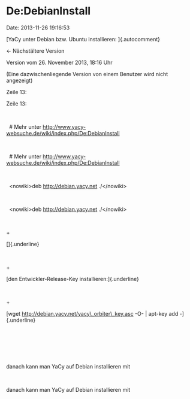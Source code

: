 De:DebianInstall
================

Date: 2013-11-26 19:16:53

[YaCy unter Debian bzw. Ubuntu installieren: ]{.autocomment}

← Nächstältere Version

Version vom 26. November 2013, 18:16 Uhr

(Eine dazwischenliegende Version von einem Benutzer wird nicht
angezeigt)

Zeile 13:

Zeile 13:

 

<div>

  \# Mehr unter
http://www.yacy-websuche.de/wiki/index.php/De:DebianInstall

</div>

 

<div>

  \# Mehr unter
http://www.yacy-websuche.de/wiki/index.php/De:DebianInstall

</div>

 

<div>

  \<nowiki\>deb http://debian.yacy.net ./\</nowiki\>

</div>

 

<div>

  \<nowiki\>deb http://debian.yacy.net ./\</nowiki\>

</div>

 

\+

<div>

[]{.underline}

</div>

 

\+

<div>

[den Entwickler-Release-Key installieren:]{.underline}

</div>

 

\+

<div>

[wget http://debian.yacy.net/yacy\_orbiter\_key.asc -O- \| apt-key add
-]{.underline}

</div>

 

 

 

<div>

danach kann man YaCy auf Debian installieren mit

</div>

 

<div>

danach kann man YaCy auf Debian installieren mit

</div>
